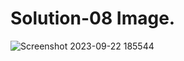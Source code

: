 # Solution-08 Image.
![Screenshot 2023-09-22 185544](https://github.com/Khush0031/pw-skills-full-stack-web-dev-assignment-solution/assets/121889921/d2117911-35e2-448d-bb7d-3e417db31f51)
